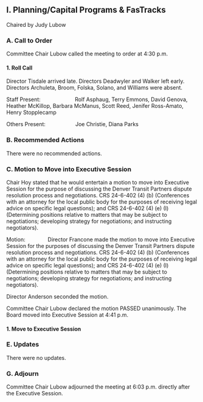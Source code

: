 ## I. Planning/Capital Programs & FasTracks

Chaired by Judy Lubow

### A. Call to Order

Committee Chair Lubow called the meeting to order at 4:30 p.m.

#### 1. Roll Call

Director Tisdale arrived late. Directors Deadwyler and Walker left early. Directors Archuleta, Broom, Folska, Solano, and Williams were absent.

Staff Present:                       Rolf Asphaug, Terry Emmons, David Genova, Heather McKillop, Barbara McManus, Scott Reed, Jenifer Ross-Amato, Henry Stopplecamp

Others Present:                    Joe Christie, Diana Parks

### B. Recommended Actions

There were no recommended actions.

### C. Motion to Move into Executive Session

Chair Hoy stated that he would entertain a motion to move into Executive Session for the purpose of discussing the Denver Transit Partners dispute resolution process and negotiations. CRS 24-6-402 (4) (b) (Conferences with an attorney for the local public body for the purposes of receiving legal advice on specific legal questions); and CRS 24-6-402 (4) (e) (I) (Determining positions relative to matters that may be subject to negotiations; developing strategy for negotiations; and instructing negotiators).

Motion:               Director Francone made the motion to move into Executive Session for the purposes of discussing the Denver Transit Partners dispute resolution process and negotiations. CRS 24-6-402 (4) (b) (Conferences with an attorney for the local public body for the purposes of receiving legal advice on specific legal questions); and CRS 24-6-402 (4) (e) (I) (Determining positions relative to matters that may be subject to negotiations; developing strategy for negotiations; and instructing negotiators).

Director Anderson seconded the motion.

Committee Chair Lubow declared the motion PASSED unanimously. The Board moved into Executive Session at 4:41 p.m.

#### 1. Move to Executive Session

### E. Updates

There were no updates.

### G. Adjourn

Committee Chair Lubow adjourned the meeting at 6:03 p.m. directly after the Executive Session.